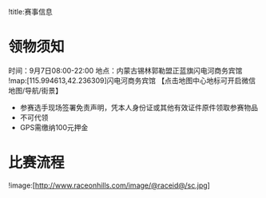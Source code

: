 !title:赛事信息

# 领物须知
时间：9月7日08:00-22:00
地点：内蒙古锡林郭勒盟正蓝旗闪电河商务宾馆
!map:[115.994613,42.236309]闪电河商务宾馆
【点击地图中心地标可开启微信地图/导航/街景】

* 参赛选手现场签署免责声明，凭本人身份证或其他有效证件原件领取参赛物品
* 不可代领
* GPS需缴纳100元押金

# 比赛流程
!image:[http://www.raceonhills.com/image/@raceid@/sc.jpg]

